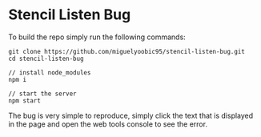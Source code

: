 
# Stencil Listen Bug

To build the repo simply run the following commands:

```
git clone https://github.com/miguelyoobic95/stencil-listen-bug.git
cd stencil-listen-bug

// install node_modules
npm i

// start the server
npm start
```

The bug is very simple to reproduce, simply click the text that is displayed in the page and open the web tools console to see the error.

